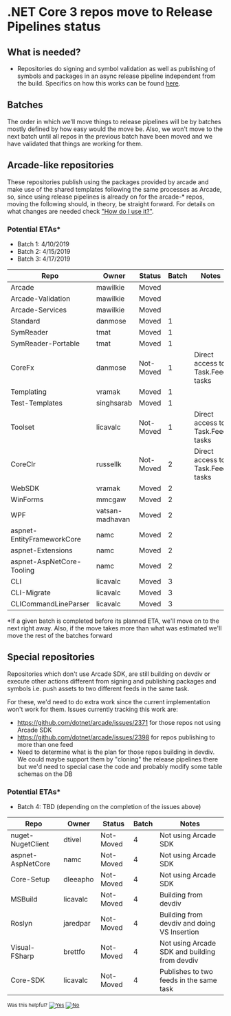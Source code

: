 # .NET Core 3 repos move to Release Pipelines status

## What is needed?

*  Repositories do signing and symbol validation as well as publishing of symbols and packages in an 
async release pipeline independent from the build. Specifics on how this works can be found [here](https://github.com/dotnet/arcade/blob/master/Documentation/CorePackages/AsyncPublishing_HowToUse.md).

## Batches

The order in which we'll move things to release pipelines will be by batches mostly defined 
by how easy would the move be. Also, we won't move to the next batch until all repos in the 
previous batch have been moved and we have validated that things are working for them.

## Arcade-like repositories

These repositories publish using the packages provided by arcade and make use of the shared 
templates following the same processes as Arcade, so, since using release pipelines is already on 
for the arcade-* repos, moving the following should, in theory, be straight forward. For details
on what changes are needed check ["How do I use it?"](https://github.com/dotnet/arcade/blob/master/Documentation/CorePackages/AsyncPublishing_HowToUse.md#how-do-i-use-it).

### Potential ETAs*

- Batch 1: 4/10/2019 
- Batch 2: 4/15/2019
- Batch 3: 4/17/2019

| Repo                       | Owner            |  Status   | Batch | Notes              |
| ---------------------------| ---------------- | --------- | ----- | -------------------|
| Arcade                     | mawilkie         |  Moved    |       |                    |
| Arcade-Validation          | mawilkie         |  Moved    |       |                    |
| Arcade-Services            | mawilkie         |  Moved    |       |                    |
| Standard                   | danmose          |  Moved    |   1   |                    |
| SymReader                  | tmat             |  Moved    |   1   |                    |
| SymReader-Portable         | tmat             |  Moved    |   1   |                    |
| CoreFx                     | danmose          | Not-Moved |   1   | Direct access to Task.Feed tasks                   |
| Templating                 | vramak           |  Moved    |   1   |                    |
| Test-Templates             | singhsarab       |  Moved    |   1   |                    |
| Toolset                    | licavalc         | Not-Moved |   1   | Direct access to Task.Feed tasks   |
| CoreClr                    | russellk         | Not-Moved |   2   | Direct access to Task.Feed tasks                   |
| WebSDK                     | vramak           |  Moved    |   2   |                    |
| WinForms                   | mmcgaw           |  Moved    |   2   |    |
| WPF                        | vatsan-madhavan  |  Moved    |   2   |   |
| aspnet-EntityFrameworkCore | namc             |  Moved    |   2   |                    |
| aspnet-Extensions          | namc             |  Moved    |   2   |                    |
| aspnet-AspNetCore-Tooling  | namc             |  Moved    |   2   |                    |
| CLI                        | licavalc         |  Moved    |   3   |                    |
| CLI-Migrate                | licavalc         |  Moved    |   3   |                    |
| CLICommandLineParser       | licavalc         |  Moved    |   3   |                    |

*If a given batch is completed before its planned ETA, we'll move on to the next right away. Also, 
if the move takes more than what was estimated we'll move the rest of the batches forward

## Special repositories

Repositories which don't use Arcade SDK, are still building on devdiv or execute other actions different 
from signing and publishing packages and symbols i.e. push assets to two different feeds in the same task.

For these, we'd need to do extra work since the current implementation won't work for them. Issues 
currently tracking this work are:

* https://github.com/dotnet/arcade/issues/2371 for those repos not using Arcade SDK
* https://github.com/dotnet/arcade/issues/2398 for repos publishing to more than one feed
* Need to determine what is the plan for those repos building in devdiv. We could maybe support them by "cloning" the release
pipelines there but we'd need to special case the code and probably modify some table schemas on the DB

### Potential ETAs*

- Batch 4: TBD (depending on the completion of the issues above)

| Repo                       | Owner            |  Status   | Batch | Notes                 |
| ---------------------------| ---------------- | --------- | ----- | ----------------------|
| nuget-NugetClient          | dtivel           | Not-Moved |   4   | Not using Arcade SDK  |
| aspnet-AspNetCore          | namc             | Not-Moved |   4   | Not using Arcade SDK  |
| Core-Setup                 | dleeapho         | Not-Moved |   4   | Not using Arcade SDK  |
| MSBuild                    | licavalc         | Not-Moved |   4   | Building from devdiv  |
| Roslyn                     | jaredpar         | Not-Moved |   4   | Building from devdiv and doing VS Insertion |
| Visual-FSharp              | brettfo          | Not-Moved |   4   | Not using Arcade SDK and building from devdiv |
| Core-SDK                   | licavalc         | Not-Moved |   4   | Publishes to two feeds in the same task |


<!-- Begin Generated Content: Doc Feedback -->
<sub>Was this helpful? [![Yes](https://helix.dot.net/f/ip/5?p=Documentation%5CNetCore3ReleasePipelinesMoveStatus.md)](https://helix.dot.net/f/p/5?p=Documentation%5CNetCore3ReleasePipelinesMoveStatus.md) [![No](https://helix.dot.net/f/in)](https://helix.dot.net/f/n/5?p=Documentation%5CNetCore3ReleasePipelinesMoveStatus.md)</sub>
<!-- End Generated Content-->
